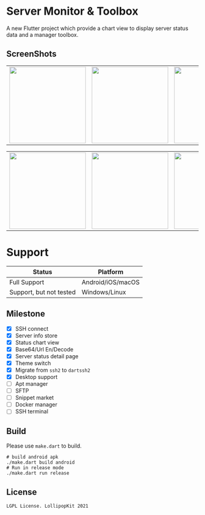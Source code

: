 # Server Monitor & Toolbox

A new Flutter project which provide a chart view to display server status data and a manager toolbox.

## ScreenShots
<table>
  <tr>
    <td>
	    <img width="200px" src="https://raw.githubusercontent.com/LollipopKit/flutter_server_monitor_toolbox/main/screenshots/server.jpg">
    </td>
    <td>
	    <img width="200px" src="https://raw.githubusercontent.com/LollipopKit/flutter_server_monitor_toolbox/main/screenshots/detail.jpg">
    </td>
    <td>
	    <img width="200px" src="https://raw.githubusercontent.com/LollipopKit/flutter_server_monitor_toolbox/main/screenshots/ping.jpg">
    </td>
  </tr>
</table>
<table>
  <tr>
    <td>
	    <img width="200px" src="https://raw.githubusercontent.com/LollipopKit/flutter_server_monitor_toolbox/main/screenshots/convert.jpg">
    </td>
    <td>
	    <img width="200px" src="https://raw.githubusercontent.com/LollipopKit/flutter_server_monitor_toolbox/main/screenshots/drawer.jpg">
    </td>
    <td>
	    <img width="200px" src="https://raw.githubusercontent.com/LollipopKit/flutter_server_monitor_toolbox/main/screenshots/setting.jpg">
    </td>
  </tr>
</table>

# Support
Status|Platform 
--|--|
Full Support|Android/iOS/macOS
Support, but not tested|Windows/Linux

## Milestone
- [x] SSH connect
- [x] Server info store
- [x] Status chart view
- [x] Base64/Url En/Decode
- [x] Server status detail page
- [x] Theme switch
- [x] Migrate from `ssh2` to `dartssh2`
- [x] Desktop support
- [ ] Apt manager
- [ ] SFTP
- [ ] Snippet market
- [ ] Docker manager
- [ ] SSH terminal

## Build
Please use `make.dart` to build.
```shell
# build android apk
./make.dart build android
# Run in release mode
./make.dart run release
```

## License
`LGPL License. LollipopKit 2021`
